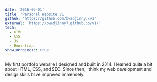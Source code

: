 ```yaml
---
date: '2016-03-01'
title: 'Personal Website V1'
github: 'https://github.com/bwadjinny7/v1'
external: 'https://bwadjinny7.github.io/v1/'
tech:
  - HTML
  - CSS
  - JS
  - Bootstrap
showInProjects: true
---
```


My first portfolio website I designed and built in 2014. I learned quite a bit about HTML, CSS, and SEO. Since then, I think my web development and design skills have improved immensely.
